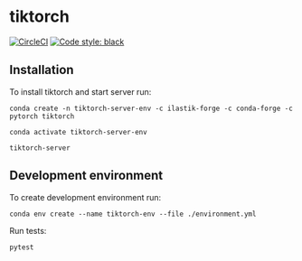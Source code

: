 # tiktorch
[![CircleCI](https://circleci.com/gh/ilastik/tiktorch.svg?style=shield)](https://circleci.com/gh/ilastik/tiktorch)
[![Code style: black](https://img.shields.io/badge/code%20style-black-000000.svg)](https://github.com/psf/black)

## Installation
To install tiktorch and start server run:
```
conda create -n tiktorch-server-env -c ilastik-forge -c conda-forge -c pytorch tiktorch

conda activate tiktorch-server-env

tiktorch-server
```

## Development environment

To create development environment run:

```
conda env create --name tiktorch-env --file ./environment.yml
```

Run tests:
```
pytest
```
